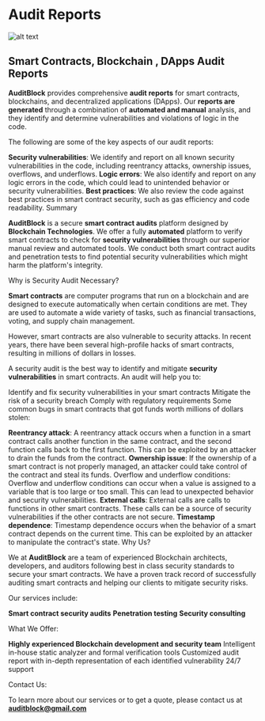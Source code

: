   # Audit Reports

![alt text](https://github.com/AuditBlock/Auditblock_Reports_v2.0/blob/main/Images/Notion.png)

## Smart Contracts, Blockchain , DApps Audit Reports

**AuditBlock** provides comprehensive **audit reports** for smart contracts, blockchains, and decentralized applications (DApps). Our **reports are generated** through a combination of **automated and manual** analysis, and they identify and determine vulnerabilities and violations of logic in the code.

The following are some of the key aspects of our audit reports:

**Security vulnerabilities**: We identify and report on all known security vulnerabilities in the code, including reentrancy attacks, ownership issues, overflows, and underflows.
**Logic errors**: We also identify and report on any logic errors in the code, which could lead to unintended behavior or security vulnerabilities.
**Best practices**: We also review the code against best practices in smart contract security, such as gas efficiency and code readability.
Summary

**AuditBlock** is a secure **smart contract audits** platform designed by **Blockchain Technologies**. We offer a fully **automated** platform to verify smart contracts to check for **security vulnerabilities** through our superior manual review and automated tools. We conduct both smart contract audits and penetration tests to find potential security vulnerabilities which might harm the platform's integrity.

Why is Security Audit Necessary?

**Smart contracts** are computer programs that run on a blockchain and are designed to execute automatically when certain conditions are met. They are used to automate a wide variety of tasks, such as financial transactions, voting, and supply chain management.

However, smart contracts are also vulnerable to security attacks. In recent years, there have been several high-profile hacks of smart contracts, resulting in millions of dollars in losses.

A security audit is the best way to identify and mitigate **security vulnerabilities** in smart contracts. An audit will help you to:

Identify and fix security vulnerabilities in your smart contracts
Mitigate the risk of a security breach
Comply with regulatory requirements
Some common bugs in smart contracts that got funds worth millions of dollars stolen:

**Reentrancy attack**: A reentrancy attack occurs when a function in a smart contract calls another function in the same contract, and the second function calls back to the first function. This can be exploited by an attacker to drain the funds from the contract.
**Ownership issue**: If the ownership of a smart contract is not properly managed, an attacker could take control of the contract and steal its funds.
Overflow and underflow conditions: Overflow and underflow conditions can occur when a value is assigned to a variable that is too large or too small. This can lead to unexpected behavior and security vulnerabilities.
**External calls**: External calls are calls to functions in other smart contracts. These calls can be a source of security vulnerabilities if the other contracts are not secure.
**Timestamp dependence**: Timestamp dependence occurs when the behavior of a smart contract depends on the current time. This can be exploited by an attacker to manipulate the contract's state.
Why Us?

We at **AuditBlock** are a team of experienced Blockchain architects, developers, and auditors following best in class security standards to secure your smart contracts. We have a proven track record of successfully auditing smart contracts and helping our clients to mitigate security risks.

Our services include:

**Smart contract security audits**
**Penetration testing**
**Security consulting**

What We Offer:

**Highly experienced Blockchain development and security team**
Intelligent in-house static analyzer and formal verification tools
Customized audit report with in-depth representation of each identified vulnerability
24/7 support

Contact Us:

To learn more about our services or to get a quote, please contact us at **auditblock@gmail.com**
